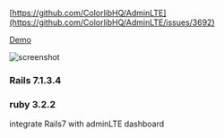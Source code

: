 [https://github.com/ColorlibHQ/AdminLTE](https://github.com/ColorlibHQ/AdminLTE/issues/3692)


[Demo](https://adminlte-v4.netlify.app/dist/pages/docs/introduction)


![screenshot](https://i.imgur.com/7X1ohEI.png)

### Rails 7.1.3.4 
### ruby 3.2.2
integrate Rails7 with adminLTE dashboard
